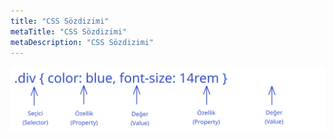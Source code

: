 ```yaml
---
title: "CSS Sözdizimi"
metaTitle: "CSS Sözdizimi"
metaDescription: "CSS Sözdizimi"
---
```


![CSS Sözdizimi](./images/syntax.svg)
